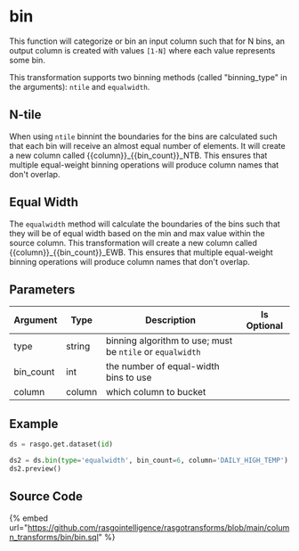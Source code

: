 

# bin

This function will categorize or bin an input column such that for N bins, an output column is created with values `[1-N]` where each value represents some bin.

This transformation supports two binning methods (called "binning_type" in the arguments): `ntile` and `equalwidth`.

## N-tile
When using `ntile` binnint the boundaries for the bins are calculated such that each bin will receive an almost equal number of elements. It will create a new column called {{column}}_{{bin_count}}_NTB. This ensures that multiple equal-weight binning operations will produce column names that don't overlap.

## Equal Width
The `equalwidth` method will calculate the boundaries of the bins such that they will be of equal width based on the min and max value within the source column. This transformation will create a new column called {{column}}_{{bin_count}}_EWB. This ensures that multiple equal-weight binning operations will produce column names that don't overlap.


## Parameters

| Argument  |  Type  |                        Description                        | Is Optional |
| --------- | ------ | --------------------------------------------------------- | ----------- |
| type      | string | binning algorithm to use; must be `ntile` or `equalwidth` |             |
| bin_count | int    | the number of equal-width bins to use                     |             |
| column    | column | which column to bucket                                    |             |


## Example

```python
ds = rasgo.get.dataset(id)

ds2 = ds.bin(type='equalwidth', bin_count=6, column='DAILY_HIGH_TEMP')
ds2.preview()

```

## Source Code

{% embed url="https://github.com/rasgointelligence/rasgotransforms/blob/main/column_transforms/bin/bin.sql" %}

